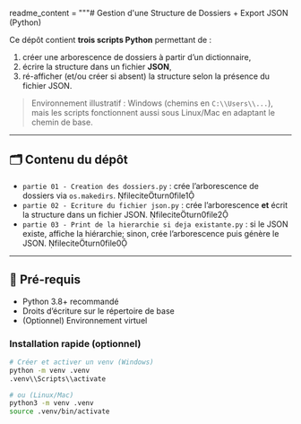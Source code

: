 readme_content = """# Gestion d'une Structure de Dossiers + Export JSON (Python)

Ce dépôt contient **trois scripts Python** permettant de :
1) créer une arborescence de dossiers à partir d’un dictionnaire,
2) écrire la structure dans un fichier **JSON**,
3) ré-afficher (et/ou créer si absent) la structure selon la présence du fichier JSON.

> Environnement illustratif : Windows (chemins en `C:\\Users\\...`), mais les scripts fonctionnent aussi sous Linux/Mac en adaptant le chemin de base.

---

## 🗂️ Contenu du dépôt

- `partie 01 - Creation des dossiers.py` : crée l’arborescence de dossiers via `os.makedirs`. fileciteturn0file1  
- `partie 02 - Ecriture du fichier json.py` : crée l’arborescence **et** écrit la structure dans un fichier JSON. fileciteturn0file2  
- `partie 03 - Print de la hierarchie si deja existante.py` : si le JSON existe, affiche la hiérarchie; sinon, crée l’arborescence puis génère le JSON. fileciteturn0file0

---

## 🔧 Pré-requis

- Python 3.8+ recommandé
- Droits d’écriture sur le répertoire de base
- (Optionnel) Environnement virtuel


### Installation rapide (optionnel)
```bash
# Créer et activer un venv (Windows)
python -m venv .venv
.venv\\Scripts\\activate

# ou (Linux/Mac)
python3 -m venv .venv
source .venv/bin/activate
